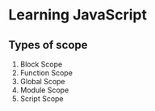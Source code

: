 # Learning JavaScript

## Types of scope
1. Block Scope
2. Function Scope
3. Global Scope
4. Module Scope
5. Script Scope